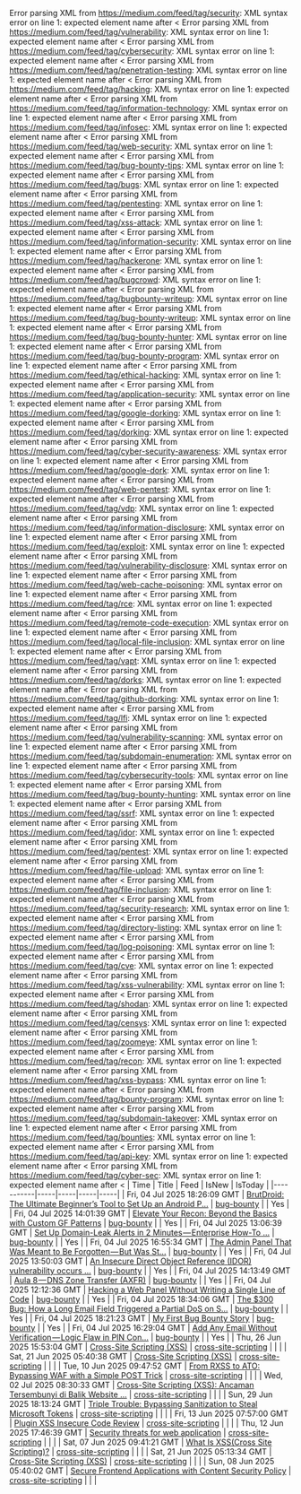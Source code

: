 Error parsing XML from https://medium.com/feed/tag/security: XML syntax error on line 1: expected element name after <
Error parsing XML from https://medium.com/feed/tag/vulnerability: XML syntax error on line 1: expected element name after <
Error parsing XML from https://medium.com/feed/tag/cybersecurity: XML syntax error on line 1: expected element name after <
Error parsing XML from https://medium.com/feed/tag/penetration-testing: XML syntax error on line 1: expected element name after <
Error parsing XML from https://medium.com/feed/tag/hacking: XML syntax error on line 1: expected element name after <
Error parsing XML from https://medium.com/feed/tag/information-technology: XML syntax error on line 1: expected element name after <
Error parsing XML from https://medium.com/feed/tag/infosec: XML syntax error on line 1: expected element name after <
Error parsing XML from https://medium.com/feed/tag/web-security: XML syntax error on line 1: expected element name after <
Error parsing XML from https://medium.com/feed/tag/bug-bounty-tips: XML syntax error on line 1: expected element name after <
Error parsing XML from https://medium.com/feed/tag/bugs: XML syntax error on line 1: expected element name after <
Error parsing XML from https://medium.com/feed/tag/pentesting: XML syntax error on line 1: expected element name after <
Error parsing XML from https://medium.com/feed/tag/xss-attack: XML syntax error on line 1: expected element name after <
Error parsing XML from https://medium.com/feed/tag/information-security: XML syntax error on line 1: expected element name after <
Error parsing XML from https://medium.com/feed/tag/hackerone: XML syntax error on line 1: expected element name after <
Error parsing XML from https://medium.com/feed/tag/bugcrowd: XML syntax error on line 1: expected element name after <
Error parsing XML from https://medium.com/feed/tag/bugbounty-writeup: XML syntax error on line 1: expected element name after <
Error parsing XML from https://medium.com/feed/tag/bug-bounty-writeup: XML syntax error on line 1: expected element name after <
Error parsing XML from https://medium.com/feed/tag/bug-bounty-hunter: XML syntax error on line 1: expected element name after <
Error parsing XML from https://medium.com/feed/tag/bug-bounty-program: XML syntax error on line 1: expected element name after <
Error parsing XML from https://medium.com/feed/tag/ethical-hacking: XML syntax error on line 1: expected element name after <
Error parsing XML from https://medium.com/feed/tag/application-security: XML syntax error on line 1: expected element name after <
Error parsing XML from https://medium.com/feed/tag/google-dorking: XML syntax error on line 1: expected element name after <
Error parsing XML from https://medium.com/feed/tag/dorking: XML syntax error on line 1: expected element name after <
Error parsing XML from https://medium.com/feed/tag/cyber-security-awareness: XML syntax error on line 1: expected element name after <
Error parsing XML from https://medium.com/feed/tag/google-dork: XML syntax error on line 1: expected element name after <
Error parsing XML from https://medium.com/feed/tag/web-pentest: XML syntax error on line 1: expected element name after <
Error parsing XML from https://medium.com/feed/tag/vdp: XML syntax error on line 1: expected element name after <
Error parsing XML from https://medium.com/feed/tag/information-disclosure: XML syntax error on line 1: expected element name after <
Error parsing XML from https://medium.com/feed/tag/exploit: XML syntax error on line 1: expected element name after <
Error parsing XML from https://medium.com/feed/tag/vulnerability-disclosure: XML syntax error on line 1: expected element name after <
Error parsing XML from https://medium.com/feed/tag/web-cache-poisoning: XML syntax error on line 1: expected element name after <
Error parsing XML from https://medium.com/feed/tag/rce: XML syntax error on line 1: expected element name after <
Error parsing XML from https://medium.com/feed/tag/remote-code-execution: XML syntax error on line 1: expected element name after <
Error parsing XML from https://medium.com/feed/tag/local-file-inclusion: XML syntax error on line 1: expected element name after <
Error parsing XML from https://medium.com/feed/tag/vapt: XML syntax error on line 1: expected element name after <
Error parsing XML from https://medium.com/feed/tag/dorks: XML syntax error on line 1: expected element name after <
Error parsing XML from https://medium.com/feed/tag/github-dorking: XML syntax error on line 1: expected element name after <
Error parsing XML from https://medium.com/feed/tag/lfi: XML syntax error on line 1: expected element name after <
Error parsing XML from https://medium.com/feed/tag/vulnerability-scanning: XML syntax error on line 1: expected element name after <
Error parsing XML from https://medium.com/feed/tag/subdomain-enumeration: XML syntax error on line 1: expected element name after <
Error parsing XML from https://medium.com/feed/tag/cybersecurity-tools: XML syntax error on line 1: expected element name after <
Error parsing XML from https://medium.com/feed/tag/bug-bounty-hunting: XML syntax error on line 1: expected element name after <
Error parsing XML from https://medium.com/feed/tag/ssrf: XML syntax error on line 1: expected element name after <
Error parsing XML from https://medium.com/feed/tag/idor: XML syntax error on line 1: expected element name after <
Error parsing XML from https://medium.com/feed/tag/pentest: XML syntax error on line 1: expected element name after <
Error parsing XML from https://medium.com/feed/tag/file-upload: XML syntax error on line 1: expected element name after <
Error parsing XML from https://medium.com/feed/tag/file-inclusion: XML syntax error on line 1: expected element name after <
Error parsing XML from https://medium.com/feed/tag/security-research: XML syntax error on line 1: expected element name after <
Error parsing XML from https://medium.com/feed/tag/directory-listing: XML syntax error on line 1: expected element name after <
Error parsing XML from https://medium.com/feed/tag/log-poisoning: XML syntax error on line 1: expected element name after <
Error parsing XML from https://medium.com/feed/tag/cve: XML syntax error on line 1: expected element name after <
Error parsing XML from https://medium.com/feed/tag/xss-vulnerability: XML syntax error on line 1: expected element name after <
Error parsing XML from https://medium.com/feed/tag/shodan: XML syntax error on line 1: expected element name after <
Error parsing XML from https://medium.com/feed/tag/censys: XML syntax error on line 1: expected element name after <
Error parsing XML from https://medium.com/feed/tag/zoomeye: XML syntax error on line 1: expected element name after <
Error parsing XML from https://medium.com/feed/tag/recon: XML syntax error on line 1: expected element name after <
Error parsing XML from https://medium.com/feed/tag/xss-bypass: XML syntax error on line 1: expected element name after <
Error parsing XML from https://medium.com/feed/tag/bounty-program: XML syntax error on line 1: expected element name after <
Error parsing XML from https://medium.com/feed/tag/subdomain-takeover: XML syntax error on line 1: expected element name after <
Error parsing XML from https://medium.com/feed/tag/bounties: XML syntax error on line 1: expected element name after <
Error parsing XML from https://medium.com/feed/tag/api-key: XML syntax error on line 1: expected element name after <
Error parsing XML from https://medium.com/feed/tag/cyber-sec: XML syntax error on line 1: expected element name after <
| Time | Title | Feed | IsNew | IsToday |
|-----------|-----|-----|-----|-----|
| Fri, 04 Jul 2025 18:26:09 GMT | [ BrutDroid: The Ultimate Beginner’s Tool to Set Up an Android P...](https://freedium.cfd/https://medium.com/p/15d2e92e2d67) | [bug-bounty](https://medium.com/feed/tag/bug-bounty) |  | Yes |
| Fri, 04 Jul 2025 14:01:39 GMT | [Elevate Your Recon: Beyond the Basics with Custom GF Patterns](https://freedium.cfd/https://medium.com/p/9260ca6167c2) | [bug-bounty](https://medium.com/feed/tag/bug-bounty) |  | Yes |
| Fri, 04 Jul 2025 13:06:39 GMT | [Set Up Domain-Leak Alerts in 2 Minutes — Enterprise How-To ...](https://freedium.cfd/https://medium.com/p/6c532924d62d) | [bug-bounty](https://medium.com/feed/tag/bug-bounty) |  | Yes |
| Fri, 04 Jul 2025 16:55:34 GMT | [The Admin Panel That Was Meant to Be Forgotten — But Was St...](https://freedium.cfd/https://medium.com/p/48c5e1c01261) | [bug-bounty](https://medium.com/feed/tag/bug-bounty) |  | Yes |
| Fri, 04 Jul 2025 13:50:03 GMT | [ An Insecure Direct Object Reference (IDOR) vulnerability occurs ...](https://freedium.cfd/https://medium.com/p/edbe4f6d988d) | [bug-bounty](https://medium.com/feed/tag/bug-bounty) |  | Yes |
| Fri, 04 Jul 2025 14:13:49 GMT | [ Aula 8 — DNS Zone Transfer (AXFR)](https://freedium.cfd/https://medium.com/p/0ddd35a37a15) | [bug-bounty](https://medium.com/feed/tag/bug-bounty) |  | Yes |
| Fri, 04 Jul 2025 12:12:36 GMT | [Hacking a Web Panel Without Writing a Single Line of Code](https://freedium.cfd/https://medium.com/p/08a751976f79) | [bug-bounty](https://medium.com/feed/tag/bug-bounty) |  | Yes |
| Fri, 04 Jul 2025 18:34:06 GMT | [The $300 Bug: How a Long Email Field Triggered a Partial DoS on S...](https://freedium.cfd/https://medium.com/p/e1455f11ac3f) | [bug-bounty](https://medium.com/feed/tag/bug-bounty) |  | Yes |
| Fri, 04 Jul 2025 18:21:23 GMT | [My First Bug Bounty Story](https://freedium.cfd/https://medium.com/p/df3abe7a7936) | [bug-bounty](https://medium.com/feed/tag/bug-bounty) |  | Yes |
| Fri, 04 Jul 2025 16:29:04 GMT | [ Add Any Email Without Verification — Logic Flaw in PIN Con...](https://freedium.cfd/https://medium.com/p/b74953c7921e) | [bug-bounty](https://medium.com/feed/tag/bug-bounty) |  | Yes |
| Thu, 26 Jun 2025 15:53:04 GMT | [Cross-Site Scripting (XSS)](https://freedium.cfd/https://medium.com/p/4e5a1f8057dc) | [cross-site-scripting](https://medium.com/feed/tag/cross-site-scripting) |  |  |
| Sat, 21 Jun 2025 05:40:38 GMT | [Cross-Site Scripting (XSS)](https://freedium.cfd/https://medium.com/p/5a499b747646) | [cross-site-scripting](https://medium.com/feed/tag/cross-site-scripting) |  |  |
| Tue, 10 Jun 2025 09:47:52 GMT | [From RXSS to ATO: Bypassing WAF with a Simple POST Trick](https://freedium.cfd/https://medium.com/p/a27ed30cf62b) | [cross-site-scripting](https://medium.com/feed/tag/cross-site-scripting) |  |  |
| Wed, 02 Jul 2025 08:30:33 GMT | [Cross-Site Scripting (XSS): Ancaman Tersembunyi di Balik Website ...](https://freedium.cfd/https://medium.com/p/0d0c82d4ba94) | [cross-site-scripting](https://medium.com/feed/tag/cross-site-scripting) |  |  |
| Sun, 29 Jun 2025 18:13:24 GMT | [Triple Trouble: Bypassing Sanitization to Steal Microsoft Tokens](https://freedium.cfd/https://medium.com/p/d89a68be7ab2) | [cross-site-scripting](https://medium.com/feed/tag/cross-site-scripting) |  |  |
| Fri, 13 Jun 2025 07:57:00 GMT | [Plugin XSS Insecure Code Review](https://freedium.cfd/https://medium.com/p/9fbe7d0864ad) | [cross-site-scripting](https://medium.com/feed/tag/cross-site-scripting) |  |  |
| Thu, 12 Jun 2025 17:46:39 GMT | [Security threats for web application](https://freedium.cfd/https://medium.com/p/f00ee63a5f85) | [cross-site-scripting](https://medium.com/feed/tag/cross-site-scripting) |  |  |
| Sat, 07 Jun 2025 09:41:21 GMT | [What Is XSS(Cross Site Scripting)?](https://freedium.cfd/https://medium.com/p/2a2466eb0da7) | [cross-site-scripting](https://medium.com/feed/tag/cross-site-scripting) |  |  |
| Sat, 21 Jun 2025 05:13:34 GMT | [Cross-Site Scripting (XSS)](https://freedium.cfd/https://medium.com/p/5895dc55799b) | [cross-site-scripting](https://medium.com/feed/tag/cross-site-scripting) |  |  |
| Sun, 08 Jun 2025 05:40:02 GMT | [Secure Frontend Applications with Content Security Policy](https://freedium.cfd/https://medium.com/p/1226ea700fc7) | [cross-site-scripting](https://medium.com/feed/tag/cross-site-scripting) |  |  |
